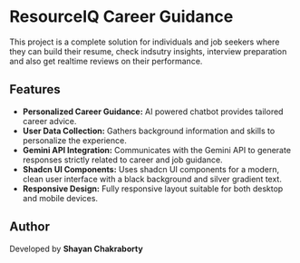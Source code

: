 # ResourceIQ Career Guidance 

This project is a complete solution for individuals and job seekers where they can build their resume, check indsutry insights, interview preparation and also get realtime reviews on their performance.

## Features

- **Personalized Career Guidance:** AI powered chatbot provides tailored career advice.
- **User Data Collection:** Gathers background information and skills to personalize the experience.
- **Gemini API Integration:** Communicates with the Gemini API to generate responses strictly related to career and job guidance.
- **Shadcn UI Components:** Uses shadcn UI components for a modern, clean user interface with a black background and silver gradient text.
- **Responsive Design:** Fully responsive layout suitable for both desktop and mobile devices.

## Author

Developed by **Shayan Chakraborty**
